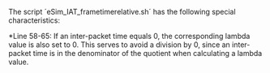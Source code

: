 The script ´eSim_IAT_frametimerelative.sh´ has the following special characteristics:

*Line 58-65: If an inter-packet time equals 0, the corresponding lambda value is also set to 0. This serves to avoid a division by 0, since an inter-packet time is in the denominator of the quotient when calculating a lambda value.

